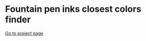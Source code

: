# Fountain pen inks closest colors finder

[Go to project page](https://ser5.github.io/fpi-closest-colors/)
